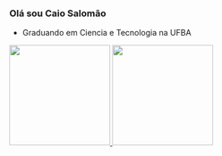 ### Olá sou Caio Salomão
- Graduando em Ciencia e Tecnologia na UFBA
<div>
<a href="https://github.com/CaioSalomon">
<img height="180em" src="https://github-readme-stats.vercel.app/api/top-langs/?username=seu-usuário-aqui&layout=compact&langs_count=7&theme=dracula"/>
<img height="180em" src="https://github-readme-stats.vercel.app/api?username=seu-usuário-aqui&show_icons=true&theme=dracula&include_all_commits=true&count_private=true"/>
</div>
 

